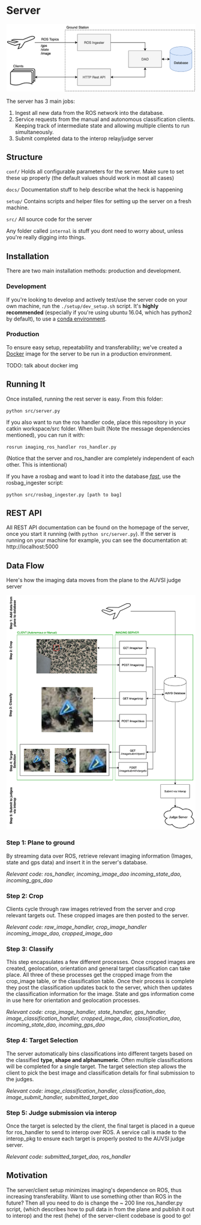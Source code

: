 # Server

![server overview](docs/img/serverFlowchart.png)

The server has 3 main jobs:

1. Ingest all new data from the ROS network into the database.
2. Service requests from the manual and autonomous classification clients. Keeping track of intermediate state and allowing multiple clients to run simultaneously.
3. Submit completed data to the interop relay/judge server

## Structure

`conf/` Holds all configurable parameters for the server. Make sure to set these up properly (the default values should work in most all cases)

`docs/` Documentation stuff to help describe what the heck is happening

`setup/` Contains scripts and helper files for setting up the server on a fresh machine.

`src/` All source code for the server

Any folder called `internal` is stuff you dont need to worry about, unless you're really digging into things.

## Installation

There are two main installation methods: production and development.

### Development

If you're looking to develop and actively test/use the server code on your own machine, run the `./setup/dev_setup.sh` script. It's **highly recommended** (especially if you're using ubuntu 16.04, which has python2 by default), to use a [conda environment](https://conda.io/docs/user-guide/install/index.html).

### Production

To ensure easy setup, repeatability and transferability; we've created a [Docker](https://www.docker.com) image for the server to be run in a production environment.

TODO: talk about docker img

## Running It

Once installed, running the rest server is easy. From this folder:

`python src/server.py`

If you also want to run the ros handler code, place this repository in your catkin workspace/src folder. When built (Note the message dependencies mentioned), you can run it with:

`rosrun imaging_ros_handler ros_handler.py`

(Notice that the server and ros_handler are completely independent of each other. This is intentional)

If you have a rosbag and want to load it into the database _[fast](https://youtu.be/VTHsOSGJHN0)_, use the rosbag_ingester script:

`python src/rosbag_ingester.py [path to bag]`

## REST API

All REST API documentation can be found on the homepage of the server, once you start it running (with `python src/server.py`). If the server is running on your machine for example, you can see the documentation at: http://localhost:5000

## Data Flow

Here's how the imaging data moves from the plane to the AUVSI judge server

![data flow overview](docs/img/basicDataFlow.png)

### Step 1: Plane to ground

By streaming data over ROS, retrieve relevant imaging information (Images, state and gps data) and insert it in the server's database.

*Relevant code: ros_handler, incoming_image_dao incoming_state_dao, incoming_gps_dao*

### Step 2: Crop

Clients cycle through raw images retrieved from the server and crop relevant targets out. These cropped images are then posted to the server.

*Relevant code: raw_image_handler, crop_image_handler incoming_image_dao, cropped_image_dao*

### Step 3: Classify

This step encapsulates a few different processes. Once cropped images are created, geolocation, orientation and general target classification can take place. All three of these processes get the cropped image from the crop_image table, or the classification table. Once their process is complete they post the classification updates back to the server, which then updates the classification information for the image. State and gps information come in use here for orientation and geolocation processes.

*Relevant code: crop_image_handler, state_handler, gps_handler, image_classification_handler, cropped_image_dao, classification_dao, incoming_state_dao, incoming_gps_dao*

### Step 4: Target Selection

The server automatically bins classifications into different targets based on the classified **type, shape and alphanumeric**. Often multiple classifications will be completed for a single target. The target selection step allows the client to pick the best image and classification details for final submission to the judges.

*Relevant code: image_classification_handler, classification_dao, image_submit_handler, submitted_target_dao*

### Step 5: Judge submission via interop

Once the target is selected by the client, the final target is placed in a queue for ros_handler to send to interop over ROS. A service call is made to the interop_pkg to ensure each target is properly posted to the AUVSI judge server.

*Relevant code: submitted_target_dao, ros_handler*

## Motivation

The server/client setup minimizes imaging's dependence on ROS, thus increasing transferability. Want to use something other than ROS in the future? Then all you need to do is change the ~ 200 line ros_handler.py script, (which describes how to pull data in from the plane and publish it out to interop) and the rest (hehe) of the server-client codebase is good to go!
